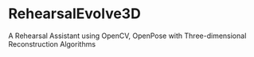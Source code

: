 # RehearsalEvolve3D
A Rehearsal Assistant using OpenCV, OpenPose with Three-dimensional Reconstruction Algorithms
